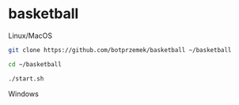# basketball

Linux/MacOS
```bash
git clone https://github.com/botprzemek/basketball ~/basketball

cd ~/basketball

./start.sh
```

Windows
<!-- TODO -->
